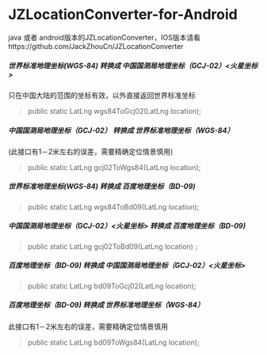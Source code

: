 # JZLocationConverter-for-Android
java 或者 android版本的JZLocationConverter，IOS版本请看https://github.com/JackZhouCn/JZLocationConverter

##### 世界标准地理坐标(WGS-84) 转换成 中国国测局地理坐标（GCJ-02）<火星坐标>
只在中国大陆的范围的坐标有效，以外直接返回世界标准坐标

> public static LatLng wgs84ToGcj02(LatLng location);


##### 中国国测局地理坐标（GCJ-02） 转换成 世界标准地理坐标（WGS-84）

(此接口有1－2米左右的误差，需要精确定位情景慎用)

> public static LatLng gcj02ToWgs84(LatLng location);


##### 世界标准地理坐标(WGS-84) 转换成 百度地理坐标（BD-09)

> public static LatLng wgs84ToBd09(LatLng location);


##### 中国国测局地理坐标（GCJ-02）<火星坐标> 转换成 百度地理坐标（BD-09)

> public static LatLng gcj02ToBd09(LatLng location) ;


##### 百度地理坐标（BD-09) 转换成 中国国测局地理坐标（GCJ-02）<火星坐标>

> public static LatLng bd09ToGcj02(LatLng location);


##### 百度地理坐标（BD-09) 转换成 世界标准地理坐标（WGS-84）

此接口有1－2米左右的误差，需要精确定位情景慎用

> public static LatLng bd09ToWgs84(LatLng location);
